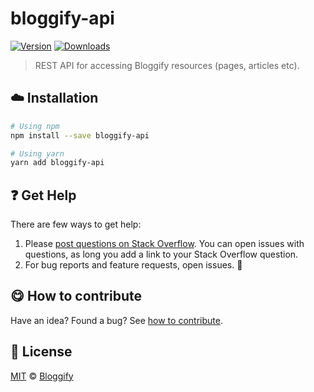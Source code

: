 <!-- Please do not edit this file. Edit the `blah` field in the `package.json` instead. If in doubt, open an issue. -->


















# bloggify-api

 [![Version](https://img.shields.io/npm/v/bloggify-api.svg)](https://www.npmjs.com/package/bloggify-api) [![Downloads](https://img.shields.io/npm/dt/bloggify-api.svg)](https://www.npmjs.com/package/bloggify-api)







> REST API for accessing Bloggify resources (pages, articles etc).

















## :cloud: Installation

```sh
# Using npm
npm install --save bloggify-api

# Using yarn
yarn add bloggify-api
```






















## :question: Get Help

There are few ways to get help:



 1. Please [post questions on Stack Overflow](https://stackoverflow.com/questions/ask). You can open issues with questions, as long you add a link to your Stack Overflow question.
 2. For bug reports and feature requests, open issues. :bug:
















## :yum: How to contribute
Have an idea? Found a bug? See [how to contribute][contributing].
























## :scroll: License

[MIT][license] © [Bloggify][website]






[license]: /LICENSE
[website]: https://bloggify.org
[contributing]: /CONTRIBUTING.md
[docs]: /DOCUMENTATION.md
